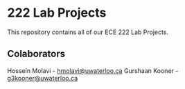# 222 Lab Projects

This repository contains all of our ECE 222 Lab Projects.

## Colaborators
Hossein Molavi - hmolavi@uwaterloo.ca
Gurshaan Kooner - g3kooner@uwaterloo.ca
